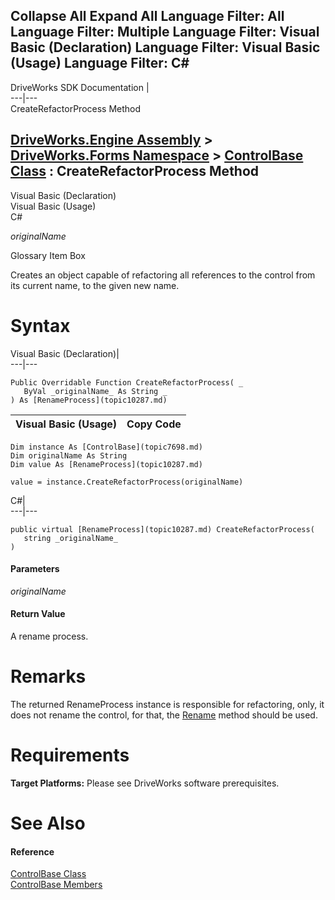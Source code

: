 Collapse All Expand All Language Filter: All  Language Filter: Multiple  Language Filter: Visual Basic (Declaration) Language Filter: Visual Basic (Usage) Language Filter: C#  
---  
DriveWorks SDK Documentation  |   
---|---  
CreateRefactorProcess Method   
  
[DriveWorks.Engine Assembly](topic2156.md) > [DriveWorks.Forms Namespace](topic7266.md) > [ControlBase Class](topic7698.md) : CreateRefactorProcess Method  
---  
  
Visual Basic (Declaration)    
Visual Basic (Usage)    
C# 

_originalName_
    

Glossary Item Box

Creates an object capable of refactoring all references to the control from its current name, to the given new name. 

# Syntax

Visual Basic (Declaration)|   
---|---  
      
    
    Public Overridable Function CreateRefactorProcess( _
       ByVal _originalName_ As String _
    ) As [RenameProcess](topic10287.md)  
  
Visual Basic (Usage)| Copy Code  
---|---  
      
    
    Dim instance As [ControlBase](topic7698.md)
    Dim originalName As String
    Dim value As [RenameProcess](topic10287.md)
     
    value = instance.CreateRefactorProcess(originalName)  
  
C#|   
---|---  
      
    
    public virtual [RenameProcess](topic10287.md) CreateRefactorProcess( 
       string _originalName_
    )  
  
#### Parameters

 _originalName_
    

#### Return Value

A rename process.

# Remarks

The returned RenameProcess instance is responsible for refactoring, only, it does not rename the control, for that, the [Rename](topic7717.md) method should be used.

# Requirements

**Target Platforms:** Please see DriveWorks software prerequisites.

# See Also

#### Reference

[ControlBase Class](topic7698.md)   
[ControlBase Members](topic7699.md)


